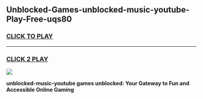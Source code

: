 
## Unblocked-Games-unblocked-music-youtube-Play-Free-uqs80
<h3>
<a href="https://premium76.site?title=unblocked-music-youtube&ref=18A1">CLICK TO PLAY</a></h3>
<hr>

<h3>
<a href="https://premium76.site?title=unblocked-music-youtube&ref=18A1">CLICK 2 PLAY</a>
  
</h3>

<a href="https://premium76.site?title=unblocked-music-youtube&ref=18A1"><img src="https://clearcache.store/games.png"></a>


**unblocked-music-youtube games unblocked: Your Gateway to Fun and Accessible Online Gaming**
